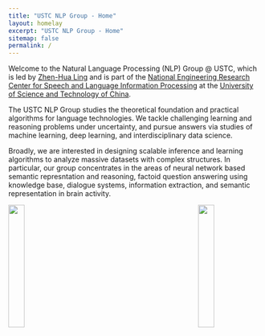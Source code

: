 ```yaml
---
title: "USTC NLP Group - Home"
layout: homelay
excerpt: "USTC NLP Group - Home"
sitemap: false
permalink: /
---
```


Welcome to the Natural Language Processing (NLP) Group @ USTC, which is led by [Zhen-Hua Ling](http://staff.ustc.edu.cn/~zhling/#!index.md) and is part of the [National Engineering Research Center for Speech and Language Information Processing](http://nelslip.ustc.edu.cn/) at the [University of Science and Technology of China](https://en.ustc.edu.cn/). <br />

The USTC NLP Group studies the theoretical foundation and practical algorithms for language technologies. We tackle challenging learning and reasoning problems under uncertainty, and pursue answers via studies of machine learning, deep learning, and interdisciplinary data science. <br />

Broadly, we are interested in designing scalable inference and learning algorithms to analyze massive datasets with complex structures. In particular, our group concentrates in the areas of neural network based semantic represntation and reasoning, factoid question answering using knowledge base, dialogue systems, information extraction, and semantic representation in brain activity. <br />

<img src="{{ site.url }}{{ site.baseurl }}/images/logos/logo_ustc.png" class="img-responsive" width="25%" style="float: left" />

<img src="{{ site.url }}{{ site.baseurl }}/images/logos/logo_nelslip.png" class="img-responsive" width="25%" style="float: right" />

